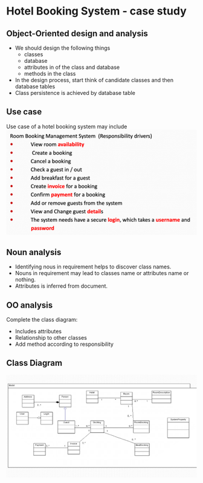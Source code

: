 # Hotel Booking System - case study

## Object-Oriented design and analysis
- We should design the following things
  - classes
  - database
  - attributes in of the class and database
  - methods in the class
- In the design process, start think of candidate classes and then database tables
- Class persistence is achieved by database table

## Use case
Use case of a hotel booking system may include
![alt text](resources/image3.png)

## Noun analysis
- Identifying nous in requirement helps to discover class names.
- Nouns in requirement may lead to classes name or attributes name or nothing.
- Attributes is inferred from document.

## OO analysis
Complete the class diagram:
- Includes attributes
- Relationship to other classes
- Add method according to responsibility

## Class Diagram
![Class Diagram](resources/image4.png)
